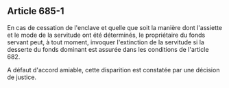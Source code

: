Article 685-1
----
En cas de cessation de l'enclave et quelle que soit la manière dont l'assiette
et le mode de la servitude ont été déterminés, le propriétaire du fonds servant
peut, à tout moment, invoquer l'extinction de la servitude si la desserte du
fonds dominant est assurée dans les conditions de l'article 682.

A défaut d'accord amiable, cette disparition est constatée par une décision de
justice.
